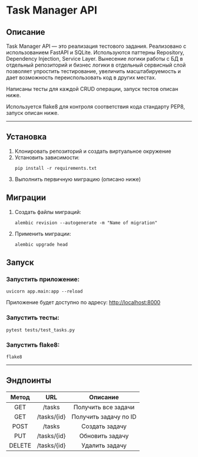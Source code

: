 # Task Manager API

## Описание

Task Manager API — это реализация тестового задания. Реализовано с использованием FastAPI и SQLite. Используются 
паттерны Repository, Dependency Injection, Service Layer. Вынесение логики работы с БД в отдельный репозиторий и бизнес 
логики в отдельный сервисный слой позволяет упростить тестирование, увеличить масштабируемость и дает возможность
переиспользовать код в других местах. 

Написаны тесты для каждой CRUD операции, запуск тестов описан ниже.

Используется flake8 для контроля соответствия кода стандарту PEP8, запуск описан ниже.

---

## Установка

1. Клонировать репозиторий и создать виртуальное окружение
2. Установить зависимости:
    ```
   pip install -r requirements.txt
    ```
3. Выполнить первичную миграцию (описано ниже)

## Миграции

1. Создать файлы миграций:
    ```
    alembic revision --autogenerate -m "Name of migration"
    ```
2. Применить миграции:
    ```
    alembic upgrade head
    ```

## Запуск

### Запустить приложение:
    uvicorn app.main:app --reload

Приложение будет доступно по адресу:
[http://localhost:8000](http://localhost:8000)

### Запустить тесты:
    pytest tests/test_tasks.py
    
### Запустить flake8:
    flake8
---
## Эндпоинты

| Метод |     URL     |       Описание        |
|:----:|:----------:|:----------------:|
| GET  |    /tasks    | Получить все задачи |
| GET  | /tasks/{id}  | Получить задачу по ID |
| POST |    /tasks    |  Создать задачу   |
| PUT  | /tasks/{id}  | Обновить задачу  |
| DELETE | /tasks/{id} |  Удалить задачу   |